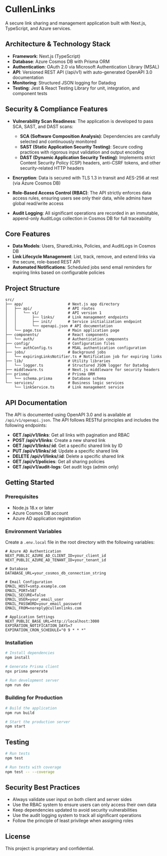 # CullenLinks

A secure link sharing and management application built with Next.js, TypeScript, and Azure services.

## Architecture & Technology Stack

- **Framework**: Next.js (TypeScript)
- **Database**: Azure Cosmos DB with Prisma ORM
- **Authentication**: OAuth 2.0 via Microsoft Authentication Library (MSAL)
- **API**: Versioned REST API (/api/v1) with auto-generated OpenAPI 3.0 documentation
- **Monitoring**: Structured JSON logging for Datadog
- **Testing**: Jest & React Testing Library for unit, integration, and component tests

## Security & Compliance Features

- **Vulnerability Scan Readiness**: The application is developed to pass SCA, SAST, and DAST scans:
  - **SCA (Software Composition Analysis)**: Dependencies are carefully selected and continuously monitored
  - **SAST (Static Application Security Testing)**: Secure coding practices with rigorous input validation and output encoding
  - **DAST (Dynamic Application Security Testing)**: Implements strict Content Security Policy (CSP) headers, anti-CSRF tokens, and other security-related HTTP headers

- **Encryption**: Data is secured with TLS 1.3 in transit and AES-256 at rest (via Azure Cosmos DB)
- **Role-Based Access Control (RBAC)**: The API strictly enforces data access rules, ensuring users see only their data, while admins have global read/write access
- **Audit Logging**: All significant operations are recorded in an immutable, append-only AuditLogs collection in Cosmos DB for full traceability

## Core Features

- **Data Models**: Users, SharedLinks, Policies, and AuditLogs in Cosmos DB
- **Link Lifecycle Management**: List, track, remove, and extend links via the secure, role-based REST API
- **Automated Notifications**: Scheduled jobs send email reminders for expiring links based on configurable policies

## Project Structure

```
src/
├── app/                    # Next.js app directory
│   ├── api/                # API routes
│   │   └── v1/             # API version 1
│   │       ├── links/      # Link management endpoints
│   │       ├── init/       # Service initialization endpoint
│   │       └── openapi.json # API documentation
│   └── page.tsx            # Main application page
├── components/             # React components
│   └── auth/               # Authentication components
├── config/                 # Configuration files
│   └── authConfig.ts       # MSAL authentication configuration
├── jobs/                   # Background jobs
│   └── expiringLinksNotifier.ts # Notification job for expiring links
├── lib/                    # Utility libraries
│   └── logger.ts           # Structured JSON logger for Datadog
├── middleware.ts           # Next.js middleware for security headers
├── prisma/                 # Prisma ORM
│   └── schema.prisma       # Database schema
└── services/               # Business logic services
    └── linkService.ts      # Link management service
```

## API Documentation

The API is documented using OpenAPI 3.0 and is available at `/api/v1/openapi.json`. The API follows RESTful principles and includes the following endpoints:

- **GET /api/v1/links**: Get all links with pagination and RBAC
- **POST /api/v1/links**: Create a new shared link
- **GET /api/v1/links/:id**: Get a specific shared link by ID
- **PUT /api/v1/links/:id**: Update a specific shared link
- **DELETE /api/v1/links/:id**: Delete a specific shared link
- **GET /api/v1/policies**: Get all sharing policies
- **GET /api/v1/audit-logs**: Get audit logs (admin only)

## Getting Started

### Prerequisites

- Node.js 18.x or later
- Azure Cosmos DB account
- Azure AD application registration

### Environment Variables

Create a `.env.local` file in the root directory with the following variables:

```
# Azure AD Authentication
NEXT_PUBLIC_AZURE_AD_CLIENT_ID=your_client_id
NEXT_PUBLIC_AZURE_AD_TENANT_ID=your_tenant_id

# Database
DATABASE_URL=your_cosmos_db_connection_string

# Email Configuration
EMAIL_HOST=smtp.example.com
EMAIL_PORT=587
EMAIL_SECURE=false
EMAIL_USER=your_email_user
EMAIL_PASSWORD=your_email_password
EMAIL_FROM=noreply@cullenlinks.com

# Application Settings
NEXT_PUBLIC_BASE_URL=http://localhost:3000
EXPIRATION_NOTIFICATION_DAYS=7
EXPIRATION_CRON_SCHEDULE="0 9 * * *"
```

### Installation

```bash
# Install dependencies
npm install

# Generate Prisma client
npx prisma generate

# Run development server
npm run dev
```

### Building for Production

```bash
# Build the application
npm run build

# Start the production server
npm start
```

## Testing

```bash
# Run tests
npm test

# Run tests with coverage
npm test -- --coverage
```

## Security Best Practices

- Always validate user input on both client and server sides
- Use the RBAC system to ensure users can only access their own data
- Keep dependencies updated to avoid security vulnerabilities
- Use the audit logging system to track all significant operations
- Follow the principle of least privilege when assigning roles

## License

This project is proprietary and confidential.